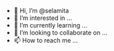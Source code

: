- 👋 Hi, I’m @selamita
- 👀 I’m interested in ...
- 🌱 I’m currently learning ...
- 💞️ I’m looking to collaborate on ...
- 📫 How to reach me ...

<!---
selamita/selamita is a ✨ special ✨ repository because its `README.md` (this file) appears on your GitHub profile.
You can click the Preview link to take a look at your changes.
--->
